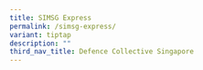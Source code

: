 ```yaml
---
title: SIMSG Express
permalink: /simsg-express/
variant: tiptap
description: ""
third_nav_title: Defence Collective Singapore
---
```


